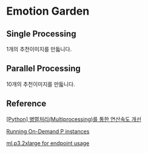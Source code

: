 # Emotion Garden

## Single Processing

1개의 추천이미지를 만듧니다.

## Parallel Processing

10개의 추천이미지를 만듧니다.

## Reference

[[Python] 병렬처리(Multiprocessing)를 통한 연산속도 개선](https://yganalyst.github.io/data_handling/memo_17_parallel/)

[Running On-Demand P instances](https://ap-northeast-1.console.aws.amazon.com/servicequotas/home/services/ec2/quotas/L-417A185B)

[ml.p3.2xlarge for endpoint usage](https://ap-northeast-1.console.aws.amazon.com/servicequotas/home/services/sagemaker/quotas/L-1623D0BE)
